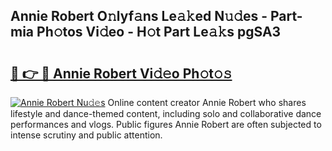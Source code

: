 ## Annie Robert O𝚗lyf𝚊ns Le𝚊𝚔ed N𝚞𝚍es - Part-mia Ph𝚘tos Vi𝚍eo - H𝚘t Part Le𝚊𝚔s pgSA3

# <h2><a href="http://hf63qy.feru.top/?c=Annie+Robert">🔗 👉 🔴 Annie Robert Vi𝚍𝚎o Ph𝚘t𝚘𝚜</a></h2>

[![Annie Robert Nu𝚍𝚎s](https://i.imgur.com/0TWrTi3.gif)](http://hf63qy.feru.top/?c=Annie+Robert)
Online content creator Annie Robert who shares lifestyle and dance-themed content, including solo and collaborative dance performances and vlogs. Public figures Annie Robert are often subjected to intense scrutiny and public attention. 
